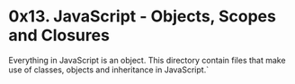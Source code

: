 # 0x13. JavaScript - Objects, Scopes and Closures
Everything in JavaScript is an object. This directory contain files that make use of
classes, objects and inheritance in JavaScript.`
